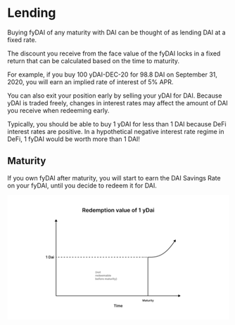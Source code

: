 # Lending

Buying fyDAI of any maturity with DAI can be thought of as lending DAI at a fixed rate.

The discount you receive from the face value of the fyDAI locks in a fixed return that can be calculated based on the time to maturity. 

For example, if you buy 100 yDAI-DEC-20 for 98.8 DAI on September 31, 2020, you will earn an implied rate of interest of 5% APR.

You can also exit your position early by selling your yDAI for DAI. Because yDAI is traded freely, changes in 
interest rates may affect the amount of DAI you receive when redeeming early.

Typically, you should be able to buy 1 yDAI for less than 1 DAI because DeFi interest rates are positive. In a hypothetical
negative interest rate regime in DeFi, 1 fyDAI would be worth more than 1 DAI!

## Maturity

If you own fyDAI after maturity, you will start to earn the DAI Savings Rate on your fyDAI, until you decide to redeem it for DAI.

![](../assets/redemption.png)
